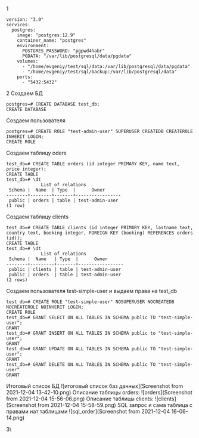1
```
version: "3.9"
services:
  postgres:
    image: "postgres:12.9"
    container_name: "postgres"
    environment:
      POSTGRES_PASSWORD: "pgpwd4habr"
      PGDATA: "/var/lib/postgresql/data/pgdata"
    volumes:
      - "/home/evgeniy/test/sql/data:/var/lib/postgresql/data/pgdata"
      - "/home/evgeniy/test/sql/backup:/var/lib/postgresql/data"
    ports:
      - "5432:5432"
```
2
Создаем БД
```
postgres=# CREATE DATABASE test_db;
CREATE DATABASE
```
Создаем пользователя
```
postgres=# CREATE ROLE "test-admin-user" SUPERUSER CREATEDB CREATEROLE INHERIT LOGIN;
CREATE ROLE
```
Создаем таблицу oders
```
test_db=# CREATE TABLE orders (id integer PRIMARY KEY, name text, price integer);
CREATE TABLE
test_db=# \dt
             List of relations
 Schema |  Name  | Type  |      Owner      
--------+--------+-------+-----------------
 public | orders | table | test-admin-user
(1 row)
```
Создаем таблицу clients
```
test_db=# CREATE TABLE clients (id integer PRIMARY KEY, lastname text, country text, booking integer, FOREIGN KEY (booking) REFERENCES orders (id));
CREATE TABLE
test_db=# \dt
             List of relations
 Schema |  Name   | Type  |      Owner      
--------+---------+-------+-----------------
 public | clients | table | test-admin-user
 public | orders  | table | test-admin-user
(2 rows)
```
Создаем пользователя test-simple-user и выдаем права на test_db
```
test_db=# CREATE ROLE "test-simple-user" NOSUPERUSER NOCREATEDB NOCREATEROLE NOINHERIT LOGIN;
CREATE ROLE
test_db=# GRANT SELECT ON ALL TABLES IN SCHEMA public TO "test-simple-user";
GRANT
test_db=# GRANT INSERT ON ALL TABLES IN SCHEMA public to "test-simple-user";
GRANT
test_db=# GRANT UPDATE ON ALL TABLES IN SCHEMA public TO "test-simple-user";
GRANT
test_db=# GRANT DELETE ON ALL TABLES IN SCHEMA public TO "test-simple-user"
GRANT
```
Итоговый список БД
![итоговый список баз данных](Screenshot from 2021-12-04 13-42-10.png)
Описание таблицы orders:
![orders](Screenshot from 2021-12-04 15-56-06.png)
Описание таблицы clients:
![clients](Screenshot from 2021-12-04 15-58-59.png)
SQL запрос и сама таблица с правами нат таблицами
![sql_order](Screenshot from 2021-12-04 16-06-14.png)

3\

